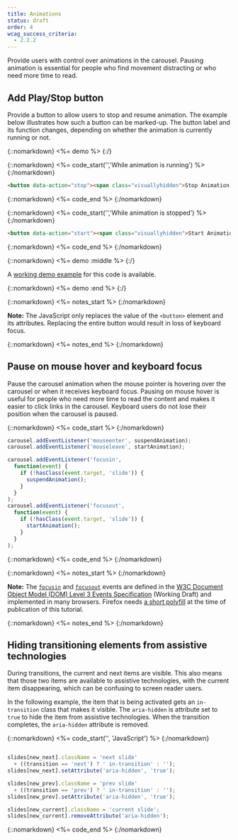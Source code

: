 ```yaml
---
title: Animations
status: draft
order: 4
wcag_success_criteria:
  - 2.2.2
---
```


Provide users with control over animations in the carousel. Pausing animation is essential for people who find movement distracting or who need more time to read.

## Add Play/Stop button

Provide a button to allow users to stop and resume animation. The example below illustrates how such a button can be marked-up. The button label and its function changes, depending on whether the animation is currently running or not.

{::nomarkdown}
<%= demo %>
{:/}

{::nomarkdown}
<%= code_start('','While animation is running') %>
{:/nomarkdown}

~~~html
<button data-action="stop"><span class="visuallyhidden">Stop Animation </span>￭</button>
~~~

{::nomarkdown}
<%= code_end %>
{:/nomarkdown}

{::nomarkdown}
<%= code_start('','While animation is stopped') %>
{:/nomarkdown}

~~~html
<button data-action="start"><span class="visuallyhidden">Start Animation </span>▶</button>
~~~

{::nomarkdown}
<%= code_end %>
{:/nomarkdown}

{::nomarkdown}
<%= demo :middle %>
{:/}

A [working demo example](working-example.html) for this code is available.

{::nomarkdown}
<%= demo :end %>
{:/}

{::nomarkdown}
<%= notes_start %>
{:/nomarkdown}

**Note:** The JavaScript only replaces the value of the `<button>` element and its attributes. Replacing the entire button would result in loss of keyboard focus.

{::nomarkdown}
<%= notes_end %>
{:/nomarkdown}

## Pause on mouse hover and keyboard focus

Pause the carousel animation when the mouse pointer is hovering over the carousel or when it receives keyboard focus. Pausing on mouse hover is useful for people who need more time to read the content and makes it easier to click links in the carousel. Keyboard users do not lose their position when the carousel is paused.

{::nomarkdown}
<%= code_start %>
{:/nomarkdown}

~~~js
carousel.addEventListener('mouseenter', suspendAnimation);
carousel.addEventListener('mouseleave', startAnimation);

carousel.addEventListener('focusin',
  function(event) {
    if (!hasClass(event.target, 'slide')) {
      suspendAnimation();
    }
  }
);
carousel.addEventListener('focusout',
  function(event) {
    if (!hasClass(event.target, 'slide')) {
      startAnimation();
    }
  }
);
~~~

{::nomarkdown}
<%= code_end %>
{:/nomarkdown}

{::nomarkdown}
<%= notes_start %>
{:/nomarkdown}

**Note:** The [`focusin`](https://www.w3.org/TR/DOM-Level-3-Events/#event-type-focusIn) and [`focusout`](https://www.w3.org/TR/DOM-Level-3-Events/#event-type-focusout) events are defined in the [W3C Document Object Model (DOM) Level 3 Events Specification](https://www.w3.org/TR/DOM-Level-3-Events/) (Working Draft) and implemented in many browsers. Firefox needs [a short polyfill](full-code.html) at the time of publication of this tutorial.

{::nomarkdown}
<%= notes_end %>
{:/nomarkdown}

## Hiding transitioning elements from assistive technologies

During transitions, the current and next items are visible. This also means that those two items are available to assistive technologies, with the current item disappearing, which can be confusing to screen reader users.

In the following example, the item that is being activated gets an `in-transition` class that makes it visible. The `aria-hidden` is attribute set to `true` to hide the item from assistive technologies. When the transition completes, the `aria-hidden` attribute is removed.

{::nomarkdown}
<%= code_start('', 'JavaScript') %>
{:/nomarkdown}

~~~js

slides[new_next].className = 'next slide'
  + ((transition == 'next') ? ' in-transition' : '');
slides[new_next].setAttribute('aria-hidden', 'true');

slides[new_prev].className = 'prev slide'
  + ((transition == 'prev') ? ' in-transition' : '');
slides[new_prev].setAttribute('aria-hidden', 'true');

slides[new_current].className = 'current slide';
slides[new_current].removeAttribute('aria-hidden');
~~~

{::nomarkdown}
<%= code_end %>
{:/nomarkdown}
